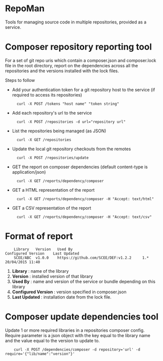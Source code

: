 # RepoMan

Tools for managing source code in multiple repositories, provided as a service.

# Composer repository reporting tool

For a set of git repo uris which contain a composer.json and composer.lock file in the root directory, report on the dependencies across all the repositories and the versions installed with the lock files.

Steps to follow

* Add your authentication token for a git repository host to the service (if required to access its repositories)

        curl -X POST /tokens "host name" "token string"
        
* Add each repository's url to the service 
 
        curl -X POST /repositories -d url="repository url"

* List the repositories being managed (as JSON)

        curl -X GET /repositories

* Update the local git repository checkouts from the remotes

        curl -X POST /repositories/update

* GET the report on composer dependencies (default content-type is application/json)

        curl -X GET /reports/dependency/composer
        
* GET a HTML representation of the report
        
        curl -X GET /reports/dependency/composer -H "Accept: text/html"
        
* GET a CSV representation of the report

        curl -X GET /reports/dependency/composer -H "Accept: text/csv"
        
        
# Format of report
        
        Library	  Version	Used By                                Configured Version	 Last Updated
        SCEE/ABC  v1.0.0	https://github.com/SCEE/DEF:v1.2.2     1.*	                20/04/2015 11:40


1. **Library** : name of the library
2. **Version** : installed version of that library
3. **Used By** : name and version of the service or bundle depending on this library 
4. **Configured Version** : version specified in composer.json
5. **Last Updated** : installation date from the lock file.


# Composer update dependencies tool

Update 1 or more required libraries in a repositories composer config. Require parameter is a json object with the key equal to the library name and the value equal to the version to update to.

        curl -X POST /dependencies/composer -d repository='url' -d require='{"lib/name":"version"}'
